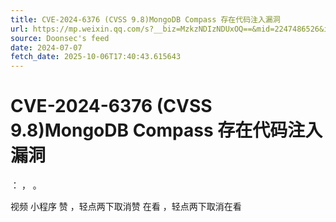 ```yaml
---
title: CVE-2024-6376 (CVSS 9.8)MongoDB Compass 存在代码注入漏洞
url: https://mp.weixin.qq.com/s?__biz=MzkzNDIzNDUxOQ==&mid=2247486526&idx=1&sn=6a19364165564038671893971fbbc136
source: Doonsec's feed
date: 2024-07-07
fetch_date: 2025-10-06T17:40:43.615643
---
```


# CVE-2024-6376 (CVSS 9.8)MongoDB Compass 存在代码注入漏洞

：
，
。

视频
小程序
赞
，轻点两下取消赞
在看
，轻点两下取消在看